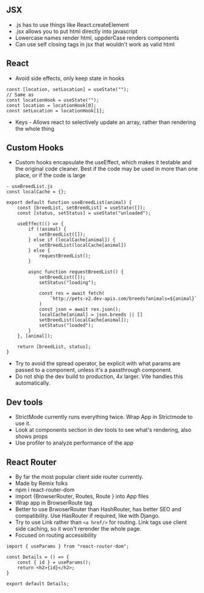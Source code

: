 ## JSX
- .js has to use things like React.createElement
- .jsx allows you to put html directly into javascript
- Lowercase names render html, uppderCase renders components
- Can use self closing tags in jsx that wouldn't work as valid html

## React
- Avoid side effects, only keep state in hooks
```
const [location, setLocation] = useState("");
// Same as
const locationHook = useState("");
const location = locationHook[0];
const setLocation = locationHook[1];
```
- Keys - Allows react to selectively update an array, rather than rendering the whole thing

## Custom Hooks
- Custom hooks encapsulate the useEffect, which makes it testable and the original code cleaner. Best if the code may be used in more than one place, or if the code is large

```
- useBreedList.js
const localCache = {};

export default function useBreedList(animal) {
    const [breedList, setBreedList] = useState([]);
    const [status, setStatus] = useState("unloaded");

    useEffect(() => {
        if (!animal) {
            setBreedList([]);
        } else if (localCache[animal]) {
            setBreedList(localCache[animal])
        } else {
            requestBreedList();
        }

        async function requestBreedList() {
            setBreedList([]);
            setStatus("loading");

            const res = await fetch(
                `http://pets-v2.dev-apis.com/breeds?animals=${animal}`
            )
            const json = await res.json();
            localCache[animal] = json.breeds || []
            setBreedList(localCache[animal]);
            setStatus("loaded");
        }
    }, [animal]);

    return [breedList, status];
}
```

- Try to avoid the spread operator, be explicit with what params are passed to a component, unless it's a passthrough component.
- Do not ship the dev build to production, 4x larger. Vite handles this automatically.

## Dev tools
- StrictMode currently runs everything twice. Wrap App in Strictmode to use it.
- Look at components section in dev tools to see what's rendering, also shows props
- Use profiler to analyze performance of the app

## React Router
- By far the most popular client side router currently.
- Made by Remix folks
- npm i react-router-dom
- import {BrowserRouter, Routes, Route } into App files
- Wrap app in BrowserRoute tag
- Better to use BrwoserRouter than HashRouter, has better SEO and compatibility. Use HasRouter if required, like with Django.
- Try to use Link rather than `<a href/>` for routing. Link tags use client side caching, so it won't rerender the whole page.
- Focused on routing accessibility

```
import { useParams } from "react-router-dom";

const Details = () => {
    const { id } = useParams();
    return <h2>{id}</h2>;
}

export default Details; 
```



